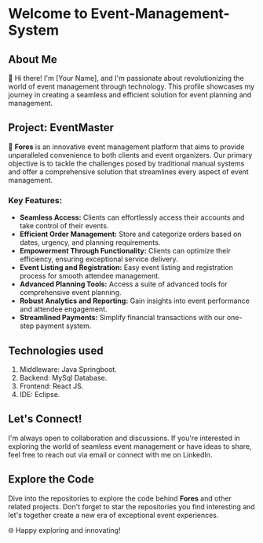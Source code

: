 # Welcome to Event-Management-System

## About Me

👋 Hi there! I'm [Your Name], and I'm passionate about revolutionizing the world of event management through technology. This profile showcases my journey in creating a seamless and efficient solution for event planning and management.

## Project: EventMaster

🚀 **Fores** is an innovative event management platform that aims to provide unparalleled convenience to both clients and event organizers. Our primary objective is to tackle the challenges posed by traditional manual systems and offer a comprehensive solution that streamlines every aspect of event management.

### Key Features:

- **Seamless Access:** Clients can effortlessly access their accounts and take control of their events.
- **Efficient Order Management:** Store and categorize orders based on dates, urgency, and planning requirements.
- **Empowerment Through Functionality:** Clients can optimize their efficiency, ensuring exceptional service delivery.
- **Event Listing and Registration:** Easy event listing and registration process for smooth attendee management.
- **Advanced Planning Tools:** Access a suite of advanced tools for comprehensive event planning.
- **Robust Analytics and Reporting:** Gain insights into event performance and attendee engagement.
- **Streamlined Payments:** Simplify financial transactions with our one-step payment system.

## Technologies used
1. Middleware: Java Springboot.
2. Backend: MySql Database.
3. Frontend: React JS.
4. IDE: Eclipse.
  

## Let's Connect!

I'm always open to collaboration and discussions. If you're interested in exploring the world of seamless event management or have ideas to share, feel free to reach out via email or connect with me on LinkedIn.

## Explore the Code

Dive into the repositories to explore the code behind **Fores** and other related projects. Don't forget to star the repositories you find interesting and let's together create a new era of exceptional event experiences.

🌐 Happy exploring and innovating!



